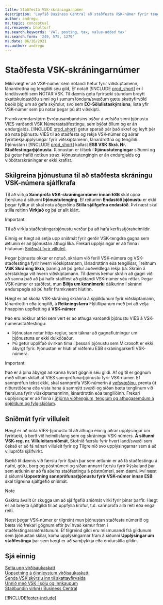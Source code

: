 ```yaml
---
title: Staðfesta VSK-skráningarnúmer
description: 'Leyfið Business Central að staðfesta VSK-númer fyrir tengiliði þína, viðskiptamenn og lánardrottna samkvæmt VIES-þjónustu Evrópusambandsins fyrir staðfestingu VSK-númers.'
author: andregu
ms.topic: conceptual
ms.reviewer: bholtorf
ms.search.keywords: 'VAT, posting, tax, value-added tax'
ms.search.form: '249, 575, 1279'
ms.date: 06/16/2021
ms.author: andregu
---
```


# <a name="validate-vat-registration-numbers"></a>Staðfesta VSK-skráningarnúmer

Mikilvægt er að VSK-númer sem notandi hefur fyrir viðskiptamenn, lánardrottna og tengiliði séu gild, Ef notað  [!INCLUDE [prod_short](includes/prod_short.md)]  er í landi/svæði sem NOTAR VSK. Til dæmis geta fyrirtæki stundum breytt skattskuldastöðu sinni og í sumum löndum/svæðum gætu skattyfirvöld beðið þig um að gefa skýrslur, svo sem  **EC-Sölulistaskýrsluna**, lista yfir VSK-númer sem þú notar þegar þú átt viðskipti.

Framkvæmdarstjórn Evrópusambandsins býður á vefsíðu sinni þjónustu VIES varðandi VSK Númerastaðfestingu, sem býðst öllum og er án endurgjalds. [!INCLUDE [prod_short](includes/prod_short.md)] getur sparað þér það skref og leyft þér að nota þjónustu VIES til að staðfesta og rekja VSK-númer og aðrar fyrirtækjaupplýsingar fyrir viðskiptamenn, lánardrottna og tengiliði. Þjónustan í [!INCLUDE [prod_short](includes/prod_short.md)] kallast **ESB VSK Skrá. Nr. Staðfestingarþjónusta**. Þjónustan er tiltæk í **Þjónustutengingar** síðunni og þú getur hafið notkun strax. Þjónustutengingin er án endurgjalds og viðbótarskráningar er ekki krafist.

## <a name="configure-the-service-to-verify-vat-registration-numbers-automatically"></a>Skilgreina þjónustuna til að staðfesta skráningu VSK-númera sjálfkrafa

Til að virkja **Sannprófa VSK-skráningarnúmer innan ESB** skal opna færsluna á síðunni **Þjónustutenging**. Ef reiturinn **Endastöð þjónustu** er ekki þegar fylltur út skal nota aðgerðina **Stilla sjálfgefna endastöð**. Því næst skal stilla reitinn **Virkjað** og þá er allt klárt.  

> [!IMPORTANT]
> Til að virkja staðfestingarþjónustu verður þú að hafa kerfisstjóraheimildir.

Einnig er hægt að setja upp sniðmát fyrir gerðir VSK-tengdra gagna sem ætlunin er að þjónustan athugi líka. Frekari upplýsingar er að finna í hlutanum [Sniðmát fyrir villuleit](#validation-templates).

Þegar þjónustu okkar er notuð, skráum við ferill VSK-númera og VSK-staðfestinga fyrir hvern viðskiptamann, lánadrottinn eða tengiliðar, í reitnum **VSK Skráning Skrá**, þannig að þú getur auðveldlega rekja þá. Skráin á sérstaklega við hvern viðskiptamann. Til dæmis kemur skráin að gagni við að sanna það að þú hafir staðfest að gildandi VSK-númer séu réttar. Þegar VSK-númer er staðfest, mun **Biðja um kennimerki** dálkurinn í skránni endurspegla að þú hafir framkvæmt hlutinn.

Hægt er að skoða VSK-skráning skránna á spjöldunum fyrir viðskiptamann, lánardrottin eða tengilið, á **Reikningsfæra** Flýtiflipanum með því að velja hnappinn uppfletting á **VSK-númer**  

Það eru nokkur atriði sem vert er að athuga varðandi þjónustu VIES á VSK-númerastaðfestingu:

* Þjónustan notar http-reglur, sem táknar að gagnaflutningur um þjónustuna er ekki dulkóðaður.  
* Þú getur upplifað óvirkan tíma í þessari þjónustu sem Microsoft er ekki ábyrgt fyrir. Þjónustan er hluti af víðfemu ESB skráningarkerfi VSK-númera.

> [!IMPORTANT]
> Það er á þína ábyrgð að kanna hvort gögnin séu gildi. Af og til er gögnum með villum skilað af VIES sannprófunarþjónustu fyrir VSK-númer. Ef sannprófun tekst ekki, skal sannprófa VSK-númerin á [vefsvæðinu](https://ec.europa.eu/taxation_customs/vies/), prenta út niðurstöðuna eða vista hana á samnýtt svæði og síðan bæta tenglinum við færsluna fyrir viðskiptamanninn, lánardrottin eða tengiliðinn. Frekari upplýsingar er að finna í [Stjórna viðhengjum, tenglum og athugasemdum á spjöldum og fylgiskjölum](ui-how-add-link-to-record.md).

## <a name="validation-templates"></a>Sniðmát fyrir villuleit

Hægt er að nota VIES-þjónustu til að athuga einnig aðrar upplýsingar um fyrirtæki, á borð við heimilisfang sem og skráningu VSK-númers.  **Á síðunni VSK-reg. nr. Villuleitarsniðmát**, Stofnið færslu fyrir hvert land/svæði sem óskað er að fá nánari villuleit fyrir og Tilgreinið svo upplýsingarnar sem á að villuprófa sjálfvirkt.  

Bætið til dæmis við færslu fyrir Spán þar sem ætlunin er að fá staðfestingu á nafni, götu, borg og póstnúmeri og síðan annarri færslu fyrir Þýskaland þar sem ætlunin er að fá aðeins staðfestingu á póstnúmeri, sem dæmi. Því næst á síðunni **Uppsetning sannprófunarþjónustu fyrir VSK-númer innan ESB** skal tilgreina sjálfgefið sniðmát.  

> [!NOTE]
> Gakktu ávallt úr skugga um að sjálfgefið sniðmát virki fyrir þínar þarfir. Hægt er að breyta sjálfgildi til að uppfylla kröfur, t.d. sannprófa alla reiti eða enga reiti.

Næst þegar VSK-númer er tilgreint mun þjónustan staðfesta númerið og bæta við frekari gögnum eftir því hvað kemur fram í staðfestingarsniðmátunum. Ef tilgreind gildi eru mismunandi frá gildunum sem þjónustan skilar, koma upplýsingarnar fram á síðunni **Upplýsingar um staðfestingu** þar sem hægt er að samþykkja eða endurstilla gildin.  

## <a name="see-also"></a>Sjá einnig

[Setja upp virðisaukaskatt](finance-setup-vat.md)  
[Uppsetning á óinnleystum virðisaukaskatti](finance-setup-unrealized-vat.md)  
[Senda VSK skýrslu inn til skattayfirvalda](finance-how-report-vat.md)  
[Unnið með VSK í sölu og innkaupum](finance-work-with-vat.md)  
[Staðbundin virkni í Business Central](about-localization.md)  


[!INCLUDE[footer-include](includes/footer-banner.md)]
